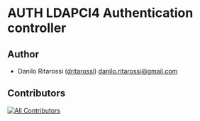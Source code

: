 # AUTH LDAPCI4 Authentication controller

## Author

  * Danilo Ritarossi ([dritarossi](https://github.com/daniloritarossi)) <danilo.ritarossi@gmail.com>


## Contributors

<!-- ALL-CONTRIBUTORS-BADGE:START - Do not remove or modify this section -->
[![All Contributors](https://img.shields.io/badge/all_contributors-2-orange.svg?style=flat-square)](#contributors-)
<!-- ALL-CONTRIBUTORS-BADGE:END -->


